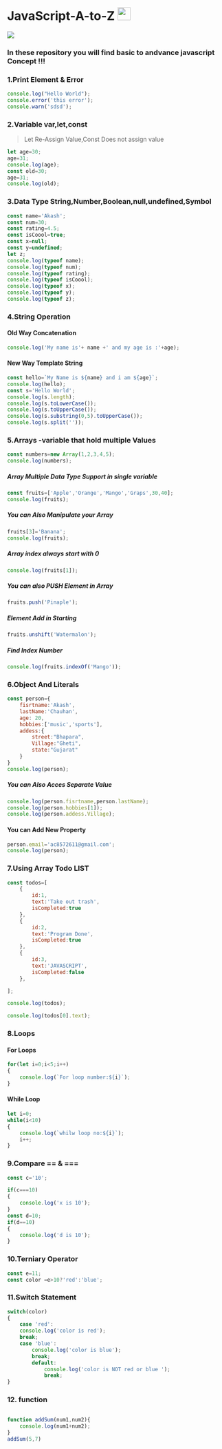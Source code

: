 # JavaScript-A-to-Z <img src="https://raw.githubusercontent.com/iampavangandhi/iampavangandhi/master/gifs/Hi.gif" width="30px"></h2>
![](https://img.shields.io/badge/language-javascript-yellow.svg)

### In these repository you will find basic to andvance javascript Concept !!!

### 1.Print Element & Error
```javascript
console.log("Hello World");
console.error('this error');
console.warn('sdsd');
```
### 2.Variable var,let,const
>Let Re-Assign Value,Const Does not assign value
```javascript
let age=30;
age=31;
console.log(age);
const old=30;
age=31;
console.log(old);
```
### 3.Data Type String,Number,Boolean,null,undefined,Symbol
```javascript
const name='Akash';
const num=30;
const rating=4.5;
const isCoool=true;
const x=null;
const y=undefined;
let z;
console.log(typeof name);
console.log(typeof num); 
console.log(typeof rating);
console.log(typeof isCoool);
console.log(typeof x);
console.log(typeof y);
console.log(typeof z);
```
### 4.String Operation

#### Old Way Concatenation
```javascript
console.log('My name is'+ name +' and my age is :'+age);
```
#### New Way Template String
```javascript
const hello=`My Name is ${name} and i am ${age}`;
console.log(hello);
const s='Hello World';
console.log(s.length);
console.log(s.toLowerCase());
console.log(s.toUpperCase());
console.log(s.substring(0,5).toUpperCase());
console.log(s.split(''));
```
### 5.Arrays -variable that hold multiple Values
```javascript
const numbers=new Array(1,2,3,4,5);
console.log(numbers);
```
##### Array Multiple Data Type Support in single variable
```javascript
const fruits=['Apple','Orange','Mango','Graps',30,40];
console.log(fruits);
```
##### You can Also Manipulate your Array
```javascript
fruits[3]='Banana';
console.log(fruits);
```
##### Array index always start with 0
```javascript
console.log(fruits[1]);
```
##### You can also PUSH Element in Array
```javascript
fruits.push('Pinaple');
```
##### Element Add in Starting
```javascript
fruits.unshift('Watermalon');
```
##### Find Index Number
```javascript
console.log(fruits.indexOf('Mango'));
```
### 6.Object And Literals
```javascript
const person={
    fisrtname:'Akash',
    lastName:'Chauhan',
    age: 20,
    hobbies:['music','sports'],
    addess:{
        street:"Bhapara",
        Village:"Gheti",
        state:"Gujarat"
    }
}
console.log(person);
```
##### You can Also Acces Separate Value

```javascript
console.log(person.fisrtname,person.lastName); 
console.log(person.hobbies[1]);
console.log(person.addess.Village);
```

#### You can Add New Property 
```javascript
person.email='ac8572611@gmail.com';
console.log(person);
```
### 7.Using Array Todo LIST
```javascript
const todos=[
    {
        id:1,
        text:'Take out trash',
        isCompleted:true
    },
    {
        id:2,
        text:'Program Done',
        isCompleted:true
    },
    {
        id:3,
        text:'JAVASCRIPT',
        isCompleted:false
    },

];

console.log(todos);

console.log(todos[0].text);
```
### 8.Loops

#### For Loops
```javascript
for(let i=0;i<5;i++)
{
    console.log(`For loop number:${i}`);
}
```
#### While Loop
```javascript
let i=0;
while(i<10)
{
    console.log(`whilw loop no:${i}`);
    i++;
}
```

### 9.Compare == & ===
```javascript
const c='10';

if(c===10)
{
    console.log('x is 10');
}
const d=10;
if(d==10)
{
    console.log('d is 10');
}
```

### 10.Terniary Operator 
```javascript
const e=11;
const color =e>10?'red':'blue';
```

### 11.Switch Statement
```javascript
switch(color)
{
    case 'red':
    console.log('color is red');
    break;
    case 'blue':
        console.log('color is blue');
        break;
        default:
            console.log('color is NOT red or blue ');
            break;
}
```
### 12. function
```javascript

function addSum(num1,num2){
    console.log(num1+num2);
}
addSum(5,7)
```
